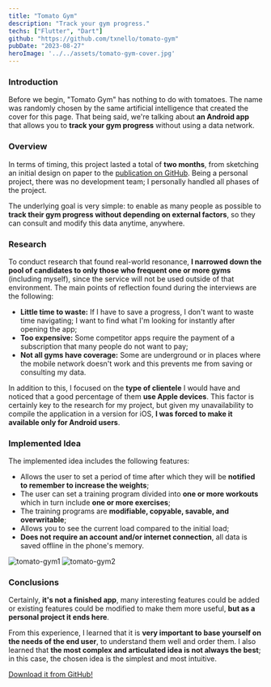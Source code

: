 ```yaml
---
title: "Tomato Gym"
description: "Track your gym progress."
techs: ["Flutter", "Dart"]
github: "https://github.com/txnello/tomato-gym"
pubDate: "2023-08-27"
heroImage: '../../assets/tomato-gym-cover.jpg'
---
```


### Introduction
Before we begin, "Tomato Gym" has nothing to do with tomatoes. The name was randomly chosen by the same artificial intelligence that created the cover for this page. 
That being said, we're talking about **an Android app** that allows you to **track your gym progress** without using a data network.

### Overview
In terms of timing, this project lasted a total of **two months**, from sketching an initial design on paper to the <a href="https://github.com/txnello/tomato-gym/raw/main/apk-tomato-sauce.apk" target="_blank">publication on GitHub</a>. Being a personal project, there was no development team; I personally handled all phases of the project.

The underlying goal is very simple: to enable as many people as possible to **track their gym progress without depending on external factors**, so they can consult and modify this data anytime, anywhere.

### Research
To conduct research that found real-world resonance, **I narrowed down the pool of candidates to only those who frequent one or more gyms** (including myself), since the service will not be used outside of that environment. The main points of reflection found during the interviews are the following:

* **Little time to waste:** If I have to save a progress, I don't want to waste time navigating; I want to find what I'm looking for instantly after opening the app;
* **Too expensive:** Some competitor apps require the payment of a subscription that many people do not want to pay;
* **Not all gyms have coverage:** Some are underground or in places where the mobile network doesn't work and this prevents me from saving or consulting my data.

In addition to this, I focused on the **type of clientele** I would have and noticed that a good percentage of them **use Apple devices**. This factor is certainly key to the research for my project, but given my unavailability to compile the application in a version for iOS, **I was forced to make it available only for Android users**.

### Implemented Idea
The implemented idea includes the following features:

* Allows the user to set a period of time after which they will be **notified to remember to increase the weights**;
* The user can set a training program divided into **one or more workouts** which in turn include **one or more exercises**;
* The training programs are **modifiable, copyable, savable, and overwritable**;
* Allows you to see the current load compared to the initial load;
* **Does not require an account and/or internet connection**, all data is saved offline in the phone's memory.

![tomato-gym1](https://github.com/user-attachments/assets/0bc39ed0-8016-4a49-9fd2-3ee119eb814d)
![tomato-gym2](https://github.com/user-attachments/assets/8668745d-ec67-4e46-bb44-2a6e51b25cc6)

### Conclusions
Certainly, **it's not a finished app**, many interesting features could be added or existing features could be modified to make them more useful, **but as a personal project it ends here**.

From this experience, I learned that it is **very important to base yourself on the needs of the end user**, to understand them well and order them. I also learned that **the most complex and articulated idea is not always the best**; in this case, the chosen idea is the simplest and most intuitive.

<a href="https://github.com/txnello/tomato-gym/raw/main/apk-tomato-sauce.apk" target="_blank">Download it from GitHub!</a>
